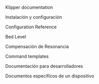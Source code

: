 Klipper documentation

Instalación y configuración

Configuration Reference

Bed Level

Compensación de Resonancia

Command templates

Documentación para desarrolladores

Documentos específicos de un dispositivo
